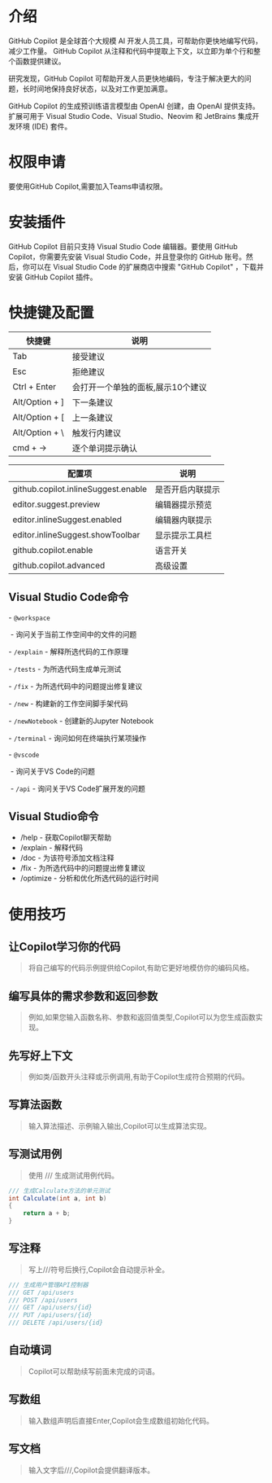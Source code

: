 # 介绍

GitHub Copilot 是全球首个大规模 AI 开发人员工具，可帮助你更快地编写代码，减少工作量。 GitHub Copilot 从注释和代码中提取上下文，以立即为单个行和整个函数提供建议。

研究发现，GitHub Copilot 可帮助开发人员更快地编码，专注于解决更大的问题，长时间地保持良好状态，以及对工作更加满意。

GitHub Copilot 的生成预训练语言模型由 OpenAI 创建，由 OpenAI 提供支持。 扩展可用于 Visual Studio Code、Visual Studio、Neovim 和 JetBrains 集成开发环境 (IDE) 套件。

# 权限申请

要使用GitHub Copilot,需要加入Teams申请权限。

# 安装插件

GitHub Copilot 目前只支持 Visual Studio Code 编辑器。要使用 GitHub Copilot，你需要先安装 Visual Studio Code，并且登录你的 GitHub 账号。然后，你可以在 Visual Studio Code 的扩展商店中搜索 "GitHub Copilot" ，下载并安装 GitHub Copilot 插件。

# 快捷键及配置

| 快捷键         | 说明                              |
| -------------- | --------------------------------- |
| Tab            | 接受建议                          |
| Esc            | 拒绝建议                          |
| Ctrl + Enter   | 会打开一个单独的面板,展示10个建议 |
| Alt/Option + ] | 下一条建议                        |
| Alt/Option + \[ | 上一条建议                        |
| Alt/Option + \ | 触发行内建议                      | 
| cmd + ->       | 逐个单词提示确认                  |

| 配置项                              | 说明             |
| ----------------------------------- | ---------------- |
| github.copilot.inlineSuggest.enable | 是否开启内联提示 |
| editor.suggest.preview              | 编辑器提示预览   |
| editor.inlineSuggest.enabled        | 编辑器内联提示   |
| editor.inlineSuggest.showToolbar    | 显示提示工具栏   |
| github.copilot.enable               | 语言开关         |
| github.copilot.advanced             | 高级设置         |



## Visual Studio Code命令

\- `@workspace`

​	\- 询问关于当前工作空间中的文件的问题

\- `/explain` - 解释所选代码的工作原理

\- `/tests` - 为所选代码生成单元测试

\- `/fix` - 为所选代码中的问题提出修复建议

\- `/new` - 构建新的工作空间脚手架代码

\- `/newNotebook` - 创建新的Jupyter Notebook

\- `/terminal` - 询问如何在终端执行某项操作

\- `@vscode`

​	\- 询问关于VS Code的问题

​	\- `/api` - 询问关于VS Code扩展开发的问题

## Visual Studio命令

- /help - 获取Copilot聊天帮助
- /explain - 解释代码
- /doc - 为该符号添加文档注释
- /fix - 为所选代码中的问题提出修复建议
- /optimize - 分析和优化所选代码的运行时间

# 使用技巧

## 让Copilot学习你的代码

> 将自己编写的代码示例提供给Copilot,有助它更好地模仿你的编码风格。

## 编写具体的需求参数和返回参数

> 例如,如果您输入函数名称、参数和返回值类型,Copilot可以为您生成函数实现。

## 先写好上下文

> 例如类/函数开头注释或示例调用,有助于Copilot生成符合预期的代码。

## 写算法函数

> 输入算法描述、示例输入输出,Copilot可以生成算法实现。

## 写测试用例

> 使用 /// 生成测试用例代码。

```csharp
/// 生成Calculate方法的单元测试
int Calculate(int a, int b)
{
    return a + b;
}
```

## 写注释

> 写上///符号后换行,Copilot会自动提示补全。

```csharp
/// 生成用户管理API控制器
/// GET /api/users
/// POST /api/users
/// GET /api/users/{id}
/// PUT /api/users/{id}
/// DELETE /api/users/{id}
```

## 自动填词

> Copilot可以帮助续写前面未完成的词语。

## 写数组

> 输入数组声明后直接Enter,Copilot会生成数组初始化代码。

## 写文档

> 输入文字后///,Copilot会提供翻译版本。
